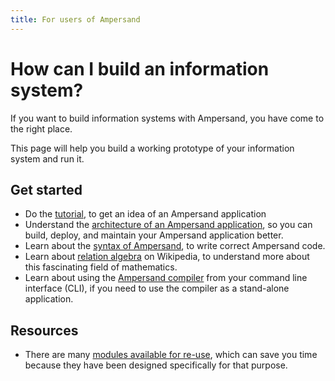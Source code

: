 ```yaml
---
title: For users of Ampersand
---
```


# How can I build an information system?

If you want to build information systems with Ampersand, you have come to the right place.

This page will help you build a working prototype of your information system and run it.

## Get started

- Do the [tutorial](../tutorial-rap4), to get an idea of an Ampersand application
- Understand the [architecture of an Ampersand application](../architecture-of-an-ampersand-application/README.md), so you can build, deploy, and maintain your Ampersand application better.
- Learn about the [syntax of Ampersand](../reference-material/syntax-of-ampersand), to write correct Ampersand code.
- Learn about [relation algebra](https://en.wikipedia.org/wiki/Relational_algebra) on Wikipedia, to understand more about this fascinating field of mathematics.
- Learn about using the [Ampersand compiler](../the-command-line-tool.md) from your command line interface (CLI), if you need to use the compiler as a stand-alone application.

## Resources

- There are many [modules available for re-use](../reusing-available-modules.md), which can save you time because they have been designed specifically for that purpose.
